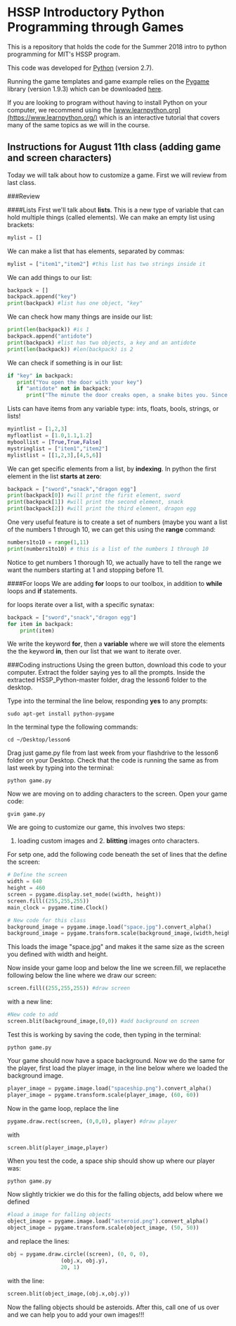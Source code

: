 # HSSP Introductory Python Programming through Games

This is a repository that holds the code for the Summer 2018 intro to python programming for MIT's HSSP program.

This code was developed for [Python](https://www.python.org/downloads/) (version 2.7).

Running the game templates and game example relies on the [Pygame](https://www.pygame.org/wiki/GettingStarted) library (version 1.9.3) which can be downloaded [here](https://www.pygame.org/download.shtml).

If you are looking to program without having to install Python on your computer, we recommend using the [www.learnpython.org](https://www.learnpython.org/) which is an interactive tutorial that covers many of the same topics as we will in the course.


## Instructions for August 11th class (adding game and screen characters)

Today we will talk about how to customize a game. First we will review from last class.

###Review

####Lists
First we'll talk about **lists**. This is a new type of variable that can hold multiple things (called elements). We can make an empty list using brackets:
```python
mylist = []
```

We can make a list that has elements, separated by commas:
```python
mylist = ["item1","item2"] #this list has two strings inside it
```

We can add things to our list:

```python
backpack = []
backpack.append("key")
print(backpack) #list has one object, "key"
```

We can check how many things are inside our list:
```python
print(len(backpack)) #is 1
backpack.append("antidote")
print(backpack) #list has two objects, a key and an antidote
print(len(backpack)) #len(backpack) is 2
```

We can check if something is in our list:
```python
if "key" in backpack:
   print("You open the door with your key")
   if "antidote" not in backpack:
      print("The minute the door creaks open, a snake bites you. Since you don't have antidote you die.")
```

Lists can have items from any variable type: ints, floats, bools, strings, or lists!
```python
myintlist = [1,2,3]
myfloatlist = [1.0,1.1,1.2]
myboollist = [True,True,False]
mystringlist = ["item1","item2"]
mylistlist = [[1,2,3],[4,5,6]]
```

We can get specific elements from a list, by **indexing**. In python the first element in the list **starts at zero**:
```python
backpack = ["sword","snack","dragon egg"]
print(backpack[0]) #will print the first element, sword
print(backpack[1]) #will print the second element, snack
print(backpack[2]) #will print the third element, dragon egg
```

One very useful feature is to create a set of numbers (maybe you want a list of the numbers 1 through 10, we can get this using the **range** command:
```python
numbers1to10 = range(1,11)
print(numbers1to10) # this is a list of the numbers 1 through 10
```

Notice to get numbers 1 thorough 10, we actually have to tell the range we want the numbers starting at 1 and stopping before 11.

####For loops
We are adding **for** loops to our toolbox, in addition to **while** loops and **if** statements.

for loops iterate over a list, with a specific synatax:

```python
backpack = ["sword","snack","dragon egg"]
for item in backpack:
    print(item) 
```
We write the keyword **for**, then a **variable** where we will store the elements the the keyword **in**, then our list that we want to iterate over.


###Coding instructions
Using the green button, download this code to your computer. Extract the folder saying yes to all the prompts. Inside the extracted HSSP_Python-master folder, drag the lesson6 folder to the desktop. 

Type into the terminal the line below, responding **yes** to any prompts:
```
sudo apt-get install python-pygame
```

In the terminal type the following commands: 

```
cd ~/Desktop/lesson6

```
Drag just game.py file from last week from your flashdrive to the lesson6 folder on your Desktop. Check that the code is running the same as from last week by typing into the terminal: 

```
python game.py
```

Now we are moving on to adding characters to the screen. Open your game code:

```
gvim game.py
```

We are going to customize our game, this involves two steps:
1. loading custom images and 2. **blitting** images onto characters.

For setp one, add the following code beneath the set of lines that the define the screen:

```python
# Define the screen
width = 640
height = 460
screen = pygame.display.set_mode((width, height))
screen.fill((255,255,255))
main_clock = pygame.time.Clock()

# New code for this class
background_image = pygame.image.load("space.jpg").convert_alpha()
background_image = pygame.transform.scale(background_image,(width,height))
```
This loads the image "space.jpg" and makes it the same size as the screen you defined with width and height.

Now inside your game loop and below the line we screen.fill, we replacethe following below the line where we draw our screen:
```python
screen.fill((255,255,255)) #draw screen
```
with a new line:
```python
#New code to add
screen.blit(background_image,(0,0)) #add background on screen
```

Test this is working by saving the code, then typing in the terminal:

```
python game.py
```

Your game should now have a space background.
Now we do the same for the player, first load the player image, in the line below where we loaded the background image. 
```python
player_image = pygame.image.load("spaceship.png").convert_alpha()
player_image = pygame.transform.scale(player_image, (60, 60))
```

Now in the game loop, replace the line
```python
pygame.draw.rect(screen, (0,0,0), player) #draw player
```
with
```python
screen.blit(player_image,player)
```

When you test the code, a space ship should show up where our player was:
```
python game.py
```

Now slightly trickier we do this for the falling objects, add below where we defined

```python
#load a image for falling objects
object_image = pygame.image.load("asteroid.png").convert_alpha()
object_image = pygame.transform.scale(object_image, (50, 50))
```

and replace the lines:

```python
obj = pygame.draw.circle((screen), (0, 0, 0),
				 (obj.x, obj.y),
				 20, 1)
```
with the line:

```python
screen.blit(object_image,(obj.x,obj.y))
```

Now the falling objects should be asteroids. After this, call one of us over and we can help you to add your own images!!!